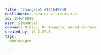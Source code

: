 ```yaml
---
Title: 'Changeset #154649840'
PublishDate: 2024-07-31T13:25:32Z
id: 154649840
user: Simon0997
comment: Niksic, Montenegro, added landuse
created_by: iD 2.29.0
tags:
- Montenegro

---
```

